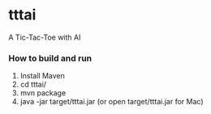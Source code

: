 tttai
===

A Tic-Tac-Toe with AI

### How to build and run
1. Install Maven
2. cd tttai/
3. mvn package
4. java -jar target/tttai.jar (or open target/tttai.jar for Mac)
